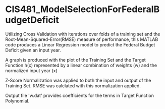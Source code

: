 # CIS481_ModelSelectionForFederalBudgetDeficit

Utilizing Cross Validation with iterations over folds of a training set and the Root-Mean-Squared-Error(RMSE) measure of performance, this MATLAB code produces a Linear Regression model to predict the Federal Budget Deficit given an input year. 

A graph is produced with the plot of the Training Set and the Target Function h(x) represented by a linear combination of weights (w) and the normalized input year (x) 

Z-Score Normalization was applied to both the input and output of the Training Set. RMSE was calclated with this normalization applied. 

Output file 'w.dat' provides coefficients for the terms in Target Function Polynomial.
